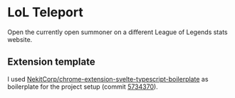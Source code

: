 # LoL Teleport

Open the currently open summoner on a different League of Legends stats website.

## Extension template

I used [NekitCorp/chrome-extension-svelte-typescript-boilerplate](https://github.com/NekitCorp/chrome-extension-svelte-typescript-boilerplate) as boilerplate for the project setup (commit [5734370](https://github.com/NekitCorp/chrome-extension-svelte-typescript-boilerplate/tree/5734370fba582bf46e163bebab844d8f086e1021)).
